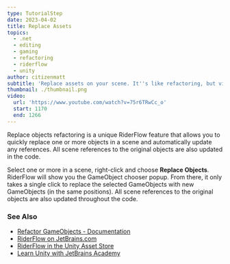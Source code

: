 ```yaml
---
type: TutorialStep
date: 2023-04-02
title: Replace Assets
topics:
  - .net
  - editing
  - gaming
  - refactoring
  - riderflow
  - unity
author: citizenmatt
subtitle: 'Replace assets on your scene. It''s like refactoring, but visually!'
thumbnail: ./thumbnail.png
video:
  url: 'https://www.youtube.com/watch?v=75r6TRwCc_o'
  start: 1170
  end: 1266
---
```


Replace objects refactoring is a unique RiderFlow feature that allows you to quickly replace one or more objects in a scene and automatically update any references.
All scene references to the original objects are also updated in the code.

Select one or more in a scene, right-click and choose **Replace Objects**.
RiderFlow will show you the GameObject chooser popup. From there, it only takes a single click to replace the selected GameObjects with new GameObjects (in the same positions).
All scene references to the original objects are also updated throughout the code.

### See Also

- [Refactor GameObjects - Documentation](https://www.jetbrains.com/help/riderflow/refactor-gameobjects.html)
- [RiderFlow on JetBrains.com](https://www.jetbrains.com/riderflow/)
- [RiderFlow in the Unity Asset Store](https://assetstore.unity.com/packages/tools/level-design/riderflow-218574)
- [Learn Unity with JetBrains Academy](https://hyperskill.org/tracks/36?utm=rider_guide)
